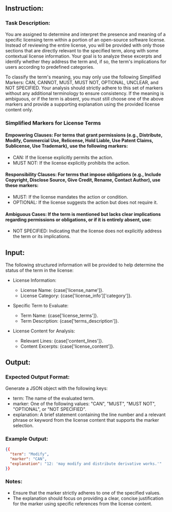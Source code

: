 ## Instruction:

### Task Description:
You are assigned to determine and interpret the presence and meaning of a specific licensing term within a portion of an open-source software license. Instead of reviewing the entire license, you will be provided with only those sections that are directly relevant to the specified term, along with some contextual license information. Your goal is to analyze these excerpts and identify whether they address the term and, if so, the term's implications for users according to predefined categories.

To classify the term's meaning, you may only use the following Simplified Markers: CAN, CANNOT, MUST, MUST NOT, OPTIONAL, UNCLEAR, and NOT SPECIFIED. Your analysis should strictly adhere to this set of markers without any additional terminology to ensure consistency. If the meaning is ambiguous, or if the term is absent, you must still choose one of the above markers and provide a supporting explanation using the provided license content only.

### Simplified Markers for License Terms

#### Empowering Clauses: For terms that grant permissions (e.g., Distribute, Modify, Commercial Use, Relicense, Hold Liable, Use Patent Claims, Sublicense, Use Trademark), use the following markers:
- CAN: If the license explicitly permits the action.
- MUST NOT: If the license explicitly prohibits the action.

#### Responsibility Clauses: For terms that impose obligations (e.g., Include Copyright, Disclose Source, Give Credit, Rename, Contact Author), use these markers:
- MUST: If the license mandates the action or condition.
- OPTIONAL: If the license suggests the action but does not require it.

#### Ambiguous Cases: If the term is mentioned but lacks clear implications regarding permissions or obligations, or if it is entirely absent, use:
- NOT SPECIFIED: Indicating that the license does not explicitly address the term or its implications.

## Input:
The following structured information will be provided to help determine the status of the term in the license:

- License Information:
  - License Name: {case['license_name']}.
  - License Category: {case['license_info']['category']}.

- Specific Term to Evaluate:
  - Term Name: {case['license_terms']}.
  - Term Description: {case['terms_description']}.

- License Content for Analysis:
  - Relevant Lines: {case['content_lines']}.
  - Content Excerpts: {case['license_content']}.


## Output:

### Expected Output Format:
Generate a JSON object with the following keys:
- term: The name of the evaluated term.
- marker: One of the following values: "CAN", "MUST", "MUST NOT", "OPTIONAL", or "NOT SPECIFIED".
- explanation: A brief statement containing the line number and a relevant phrase or keyword from the license content that supports the marker selection.

### Example Output:
```json
{{
  "term": "Modify",
  "marker": "CAN",
  "explanation": "12: 'may modify and distribute derivative works.'"
}}
```

### Notes:
- Ensure that the marker strictly adheres to one of the specified values.
- The explanation should focus on providing a clear, concise justification for the marker using specific references from the license content.